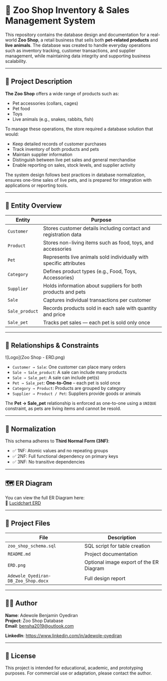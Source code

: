 # 🐾 Zoo Shop Inventory & Sales Management System

This repository contains the database design and documentation for a real-world **Zoo Shop**, a retail business that sells both **pet-related products** and **live animals**. The database was created to handle everyday operations such as inventory tracking, customer transactions, and supplier management, while maintaining data integrity and supporting business scalability.

---

## 📘 Project Description

**The Zoo Shop** offers a wide range of products such as:
- Pet accessories (collars, cages)
- Pet food
- Toys
- Live animals (e.g., snakes, rabbits, fish)

To manage these operations, the store required a database solution that would:
- Keep detailed records of customer purchases
- Track inventory of both products and pets
- Maintain supplier information
- Distinguish between live pet sales and general merchandise
- Enable reporting on sales, stock levels, and supplier activity

The system design follows best practices in database normalization, ensures one-time sales of live pets, and is prepared for integration with applications or reporting tools.

---

## 🧱 Entity Overview

| Entity         | Purpose |
|----------------|---------|
| `Customer`     | Stores customer details including contact and registration data |
| `Product`      | Stores non-living items such as food, toys, and accessories |
| `Pet`          | Represents live animals sold individually with specific attributes |
| `Category`     | Defines product types (e.g., Food, Toys, Accessories) |
| `Supplier`     | Holds information about suppliers for both products and pets |
| `Sale`         | Captures individual transactions per customer |
| `Sale_product` | Records products sold in each sale with quantity and price |
| `Sale_pet`     | Tracks pet sales — each pet is sold only once |

---

## 🔗 Relationships & Constraints

![Logo](Zoo Shop - ERD.png)

- `Customer → Sale`: One customer can place many orders
- `Sale → Sale_product`: A sale can include many products
- `Sale → Sale_pet`: A sale can include pet(s)
- `Pet → Sale_pet`: **One-to-One** – each pet is sold once
- `Category → Product`: Products are grouped by category
- `Supplier → Product / Pet`: Suppliers provide goods or animals

The **Pet → Sale_pet** relationship is enforced as one-to-one using a `UNIQUE` constraint, as pets are living items and cannot be resold.

---

## 🧠 Normalization

This schema adheres to **Third Normal Form (3NF)**:
- ✅ 1NF: Atomic values and no repeating groups
- ✅ 2NF: Full functional dependency on primary keys
- ✅ 3NF: No transitive dependencies

---

## 🗺️ ER Diagram

You can view the full ER Diagram here:  
📎 [Lucidchart ERD](https://lucid.app/lucidchart/b969963d-2b7f-4d08-bb97-2bc27998fba2/edit?invitationId=inv_e3836027-6936-4156-ac94-494568839749&page=0_0)

---

## 📁 Project Files

| File | Description |
|------|-------------|
| `zoo_shop_schema.sql` | SQL script for table creation |
| `README.md`           | Project documentation |
| `ERD.png`             | Optional image export of the ER Diagram |
| `Adewole_Oyediran-DB_Zoo_Shop.docx` | Full design report |

---

## 🧑‍💻 Author

**Name**: Adewole Benjamin Oyediran  
**Project**: Zoo Shop Database  
**Email**: bensha2019@outlook.com

**LinkedIn**: https://www.linkedin.com/in/adewole-oyediran

---

## 📌 License

This project is intended for educational, academic, and prototyping purposes. For commercial use or adaptation, please contact the author.

